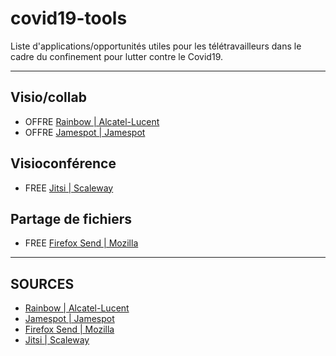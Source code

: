 # covid19-tools
Liste d'applications/opportunités utiles pour les télétravailleurs dans le cadre du confinement pour lutter contre le Covid19.

***

## Visio/collab
- OFFRE [Rainbow | Alcatel-Lucent](https://www.al-enterprise.com/en/business-continuity)
- OFFRE [Jamespot | Jamespot](https://launch.jamespot.com/?utm_source=ovh&utm_medium=opensolidarity&utm_campaign=opensolidarity)

## Visioconférence 
- FREE [Jitsi | Scaleway](https://ensemble.scaleway.com)

## Partage de fichiers 
- FREE [Firefox Send | Mozilla](https://send.firefox.com)

***

## SOURCES 
- [Rainbow | Alcatel-Lucent](https://open-solidarity.com)
- [Jamespot | Jamespot](https://open-solidarity.com)
- [Firefox Send | Mozilla](https://mamot.fr/@Mozilla/103843949666813101)
- [Jitsi | Scaleway](https://mastodon.etalab.gouv.fr/@maxauvy/103843034199722307)
